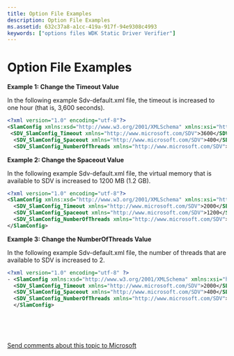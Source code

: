 ```yaml
---
title: Option File Examples
description: Option File Examples
ms.assetid: 632c37a8-a1cc-419a-917f-94e9308c4993
keywords: ["options files WDK Static Driver Verifier"]
---
```


# Option File Examples


**Example 1: Change the Timeout Value**

In the following example Sdv-default.xml file, the timeout is increased to one hour (that is, 3,600 seconds).

```XML
<?xml version="1.0" encoding="utf-8"?>
<SlamConfig xmlns:xsd="http://www.w3.org/2001/XMLSchema" xmlns:xsi="http://www.w3.org/2001/XMLSchema-instance">
 <SDV_SlamConfig_Timeout xmlns="http://www.microsoft.com/SDV">3600</SDV_SlamConfig_Timeout>
  <SDV_SlamConfig_Spaceout xmlns="http://www.microsoft.com/SDV">400</SDV_SlamConfig_Spaceout>
  <SDV_SlamConfig_NumberOfThreads xmlns="http://www.microsoft.com/SDV">0</SDV_SlamConfig_NumberOfThreads></SlamConfig>
```

**Example 2: Change the Spaceout Value**

In the following example Sdv-default.xml file, the virtual memory that is available to SDV is increased to 1200 MB (1.2 GB).

```XML
<?xml version="1.0" encoding="utf-8"?>
<SlamConfig xmlns:xsd="http://www.w3.org/2001/XMLSchema" xmlns:xsi="http://www.w3.org/2001/XMLSchema-instance">
  <SDV_SlamConfig_Timeout xmlns="http://www.microsoft.com/SDV">2000</SDV_SlamConfig_Timeout>
  <SDV_SlamConfig_Spaceout xmlns="http://www.microsoft.com/SDV">1200</SDV_SlamConfig_Spaceout>
  <SDV_SlamConfig_NumberOfThreads xmlns="http://www.microsoft.com/SDV">0</SDV_SlamConfig_NumberOfThreads>
</SlamConfig>
```

**Example 3: Change the NumberOfThreads Value**

In the following example Sdv-default.xml file, the number of threads that are available to SDV is increased to 2.

```XML
<?xml version="1.0" encoding="utf-8" ?> 
- <SlamConfig xmlns:xsd="http://www.w3.org/2001/XMLSchema" xmlns:xsi="http://www.w3.org/2001/XMLSchema-instance">
  <SDV_SlamConfig_Timeout xmlns="http://www.microsoft.com/SDV">2000</SDV_SlamConfig_Timeout> 
  <SDV_SlamConfig_Spaceout xmlns="http://www.microsoft.com/SDV">400</SDV_SlamConfig_Spaceout> 
  <SDV_SlamConfig_NumberOfThreads xmlns="http://www.microsoft.com/SDV">2</SDV_SlamConfig_NumberOfThreads> 
  </SlamConfig>
```

 

 

[Send comments about this topic to Microsoft](mailto:wsddocfb@microsoft.com?subject=Documentation%20feedback%20[devtest\devtest]:%20Option%20File%20Examples%20%20RELEASE:%20%2811/17/2016%29&body=%0A%0APRIVACY%20STATEMENT%0A%0AWe%20use%20your%20feedback%20to%20improve%20the%20documentation.%20We%20don't%20use%20your%20email%20address%20for%20any%20other%20purpose,%20and%20we'll%20remove%20your%20email%20address%20from%20our%20system%20after%20the%20issue%20that%20you're%20reporting%20is%20fixed.%20While%20we're%20working%20to%20fix%20this%20issue,%20we%20might%20send%20you%20an%20email%20message%20to%20ask%20for%20more%20info.%20Later,%20we%20might%20also%20send%20you%20an%20email%20message%20to%20let%20you%20know%20that%20we've%20addressed%20your%20feedback.%0A%0AFor%20more%20info%20about%20Microsoft's%20privacy%20policy,%20see%20http://privacy.microsoft.com/default.aspx. "Send comments about this topic to Microsoft")




